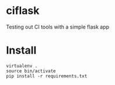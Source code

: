 ciflask
=======

Testing out CI tools with a simple flask app

Install
=======

    virtualenv .
    source bin/activate
    pip install -r requirements.txt


